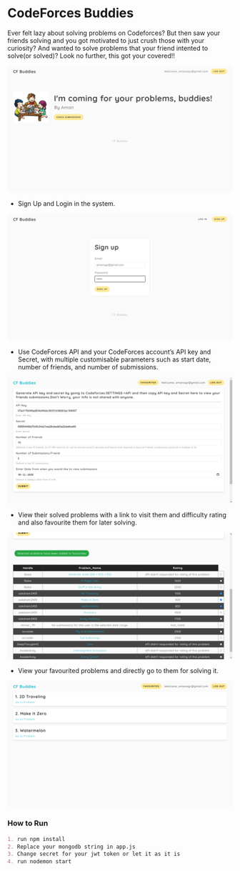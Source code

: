 # CodeForces Buddies

Ever felt lazy about solving problems on Codeforces? But then saw your friends solving and you got motivated to just crush those with your curiosity? And wanted to solve problems that your friend intented to solve(or solved)? Look no further, this got your covered!!

![Codeforces Buddies](public/Home.png)

- Sign Up and Login in the system.

![Codeforces Buddies](public/Sign_Up.png)

- Use CodeForces API and your CodeForces account’s API key and Secret, with multiple customisable parameters such as start date, number of friends, and number of submissions.

![Codeforces Buddies](public/Submissions.png)

- View their solved problems with a link to visit them and difficulty rating and also favourite them for later solving.

![Codeforces Buddies](public/Checkbox.png)

- View your favourited problems and directly go to them for solving it.

![Codeforces Buddies](public/Favourites.png)

### How to Run 

```markdown
1. run npm install
2. Replace your mongodb string in app.js
3. Change secret for your jwt token or let it as it is
4. run nodemon start
```
 

